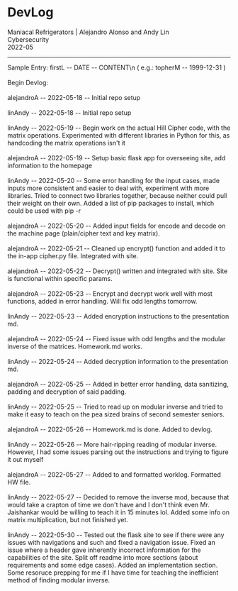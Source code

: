 # DevLog
Maniacal Refrigerators | Alejandro Alonso and Andy Lin <br>
Cybersecurity <br>
2022-05

---
Sample Entry: firstL -- DATE -- CONTENT\n ( e.g.: topherM -- 1999-12-31 )
<br><br>
Begin Devlog:<br><br>
alejandroA -- 2022-05-18 -- Initial repo setup
<br><br>
linAndy -- 2022-05-18 -- Initial repo setup
<br><br>
linAndy -- 2022-05-19 -- Begin work on the actual Hill Cipher code, with the matrix operations. Experimented with different libraries in Python for this, as handcoding the matrix operations isn't it
<br><br>
alejandroA -- 2022-05-19 -- Setup basic flask app for overseeing site, add information to the homepage
<br><br>
linAndy -- 2022-05-20 -- Some error handling for the input cases, made inputs more consistent and easier to deal with, experiment with more libraries. Tried to connect two libraries together, because neither could pull their weight on their own. Added a list of pip packages to install, which could be used with pip -r
<br><br>
alejandroA -- 2022-05-20 -- Added input fields for encode and decode on the machine page (plain/cipher text and key matrix).
<br><br>
alejandroA -- 2022-05-21 -- Cleaned up encrypt() function and added it to the in-app cipher.py file. Integrated with site.
<br><br>
alejandroA -- 2022-05-22 -- Decrypt() written and integrated with site. Site is functional within specific params. 
<br><br>
alejandroA -- 2022-05-23 -- Encrypt and decrypt work well with most functions, added in error handling. Will fix odd lengths tomorrow.
<br><br>
linAndy -- 2022-05-23 -- Added encryption instructions to the presentation md.
<br><br>
alejandroA -- 2022-05-24 -- Fixed issue with odd lengths and the modular inverse of the matrices. Homework.md works.
<br><br>
linAndy -- 2022-05-24 -- Added decryption information to the presentation md.
<br><br>
alejandroA -- 2022-05-25 -- Added in better error handling, data sanitizing, padding and decryption of said padding.
<br><br>
linAndy -- 2022-05-25 -- Tried to read up on modular inverse and tried to make it easy to teach on the pea sized brains of second semester seniors.
<br><br>
alejandroA -- 2022-05-26 -- Homework.md is done. Added to devlog.
<br><br>
linAndy -- 2022-05-26 -- More hair-ripping reading of modular inverse. However, I had some issues parsing out the instructions and trying to figure it out myself
<br><br>
alejandroA -- 2022-05-27 -- Added to and formatted worklog. Formatted HW file.
<br><br>
linAndy -- 2022-05-27 -- Decided to remove the inverse mod, because that would take a crapton of time we don't have and I don't think even Mr. Jaishankar would be willing to teach it in 15 minutes lol. Added some info on matrix multiplication, but not finished yet.
<br><br>
linAndy -- 2022-05-30 -- Tested out the flask site to see if there were any issues with navigations and such and fixed a navigation issue. Fixed an issue where a header gave inherently incorrect information for the capabilities of the site. Split off readme into more sections (about requirements and some edge cases). Added an implementation section. Some resoruce prepping for me if I have time for teaching the inefficient method of finding modular inverse.